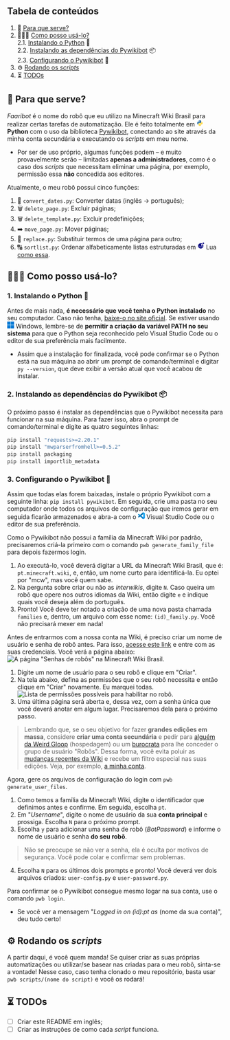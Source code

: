 ## Tabela de conteúdos
1. 🤔 [Para que serve?](#-para-que-serve)
2. 🧑🏽‍💻 [Como posso usá-lo?](#-como-posso-usá-lo)<br>
2.1. [Instalando o Python](#1-instalando-o-python-) 🐍<br>
2.2. [Instalando as dependências do Pywikibot](#2-instalando-as-dependências-do-pywikibot-) 📦<br>
2.3. [Configurando o Pywikibot](#3-configurando-o-pywikibot-) 🤖
3. ⚙️ [Rodando os *scripts*](#%EF%B8%8F-rodando-os-scripts)
4. ⏳ [TODOs](#-todos)

## 🤔 Para que serve?
*Faaribot* é o nome do robô que eu utilizo na Minecraft Wiki Brasil para realizar certas tarefas de automatização. Ele é feito totalmente em <img src="https://raw.githubusercontent.com/devicons/devicon/refs/heads/master/icons/python/python-original.svg" alt="Logotipo da linguagem de programação Python" width="16px"> **Python** com o uso da biblioteca [Pywikibot](https://www.mediawiki.org/wiki/Manual:Pywikibot), conectando ao site através da minha conta secundária e executando os *scripts* em meu nome.
* Por ser de uso próprio, algumas funções podem – e muito provavelmente serão – limitadas **apenas a administradores**, como é o caso dos *scripts* que necessitam eliminar uma página, por exemplo, permissão essa **não** concedida aos editores.

Atualmente, o meu robô possui cinco funções:
1. 📅 `convert_dates.py`: Converter datas (inglês → português);
2. 🗑️ `delete_page.py`: Excluir páginas;
3. 🗑️ `delete_template.py`: Excluir predefinições;
4. ➡️ `move_page.py`: Mover páginas;
5. 🔁 `replace.py`: Substituir termos de uma página para outro;
6. 🔠 `sortlist.py`: Ordenar alfabeticamente listas estruturadas em <img src="https://raw.githubusercontent.com/devicons/devicon/refs/heads/master/icons/lua/lua-original.svg" alt="Logoipo da linguagem de programação Lua" width="16px"> Lua [como essa](https://pt.minecraft.wiki/w/Módulo:SpriteFile/ItemSprite).

## 🧑🏽‍💻 Como posso usá-lo?
### 1. Instalando o Python 🐍
Antes de mais nada, **é necessário que você tenha o Python instalado** no seu computador. Caso não tenha, [baixe-o no site oficial](https://www.python.org/downloads/). Se estiver usando <img src="https://raw.githubusercontent.com/devicons/devicon/refs/heads/master/icons/windows11/windows11-original.svg" alt="Logotipo do sistema operacional Windows" width="16px"> Windows, lembre-se de **permitir a criação da variável PATH no seu sistema** para que o Python seja reconhecido pelo Visual Studio Code ou o editor de sua preferência mais facilmente.
* Assim que a instalação for finalizada, você pode confirmar se o Python está na sua máquina ao abrir um prompt de comando/terminal e digitar `py --version`, que deve exibir a versão atual que você acabou de instalar.

### 2. Instalando as dependências do Pywikibot 📦
O próximo passo é instalar as dependências que o Pywikibot necessita para funcionar na sua máquina. Para fazer isso, abra o prompt de comando/terminal e digite as quatro seguintes linhas:
```bash
pip install "requests>=2.20.1"
pip install "mwparserfromhell>=0.5.2"
pip install packaging
pip install importlib_metadata
```

### 3. Configurando o Pywikibot 🤖
Assim que todas elas forem baixadas, instale o próprio Pywikibot com a seguinte linha: `pip install pywikibot`. Em seguida, crie uma pasta no seu computador onde todos os arquivos de configuração que iremos gerar em seguida ficarão armazenados e abra-a com o <img src="https://raw.githubusercontent.com/devicons/devicon/refs/heads/master/icons/vscode/vscode-original.svg" alt="Logotipo do editor Visual Studio Code" width="16px"> Visual Studio Code ou o editor de sua preferência.

Como o Pywikibot não possui a família da Minecraft Wiki por padrão, precisaremos criá-la primeiro com o comando `pwb generate_family_file` para depois fazermos login.
1. Ao executá-lo, você deverá digitar a URL da Minecraft Wiki Brasil, que é: `pt.minecraft.wiki`, e, então, um nome curto para identificá-la. Eu optei por "mcw", mas você quem sabe.
2. Na pergunta sobre criar ou não as *interwikis*, digite `N`. Caso queira um robô que opere nos outros idiomas da Wiki, então digite `e` e indique quais você deseja além do português.
3. Pronto! Você deve ter notado a criação de uma nova pasta chamada `families` e, dentro, um arquivo com esse nome: `(id)_family.py`. Você não precisará mexer em nada!

Antes de entrarmos com a nossa conta na Wiki, é preciso criar um nome de usuário e senha de robô antes. Para isso, [acesse este link](https://pt.minecraft.wiki/w/Especial:BotPasswords) e entre com as suas credenciais. Você verá a página abaixo:
![A página "Senhas de robôs" na Minecraft Wiki Brasil.](https://i.imgur.com/HIsIi7A.png)
1. Digite um nome de usuário para o seu robô e clique em "Criar".
2. Na tela abaixo, defina as permissões que o seu robô necessita e então clique em "Criar" novamente. Eu marquei todas.<br>
![Lista de permissões possíveis para habilitar no robô.](https://i.imgur.com/GdMusRo.png)
3. Uma última página será aberta e, dessa vez, com a senha única que você deverá anotar em algum lugar. Precisaremos dela para o próximo passo.

> Lembrando que, se o seu objetivo for fazer **grandes edições em massa**, considere **criar uma conta secundária** e pedir para [alguém da Weird Gloop](https://pt.minecraft.wiki/w/Minecraft_Wiki:Lista_da_equipe_Weird_Gloop) (hospedagem) ou um [burocrata](https://pt.minecraft.wiki/w/Especial:Lista_de_usuários?group=bureaucrat) para lhe conceder o grupo de usuário "Robôs". Dessa forma, você evita poluir as [mudanças recentes da Wiki](https://pt.minecraft.wiki/w/Especial:Mudanças_recentes) e recebe um filtro especial nas suas edições. Veja, por exemplo, [a minha conta](https://pt.minecraft.wiki/w/Usuário:Faaribot).

Agora, gere os arquivos de configuração do login com `pwb generate_user_files`.
1. Como temos a família da Minecraft Wiki, digite o identificador que definimos antes e confirme. Em seguida, escolha `pt`.
2. Em "*Username*", digite o nome de usuário da sua **conta principal** e prossiga. Escolha `N` para o próximo prompt.
3. Escolha `y` para adicionar uma senha de robô (*BotPassword*) e informe o nome de usuário e senha **do seu robô**.
> Não se preocupe se não ver a senha, ela é oculta por motivos de segurança. Você pode colar e confirmar sem problemas.
4. Escolha `N` para os últimos dois prompts e pronto! Você deverá ver dois arquivos criados: `user-config.py` e `user-password.py`.

Para confirmar se o Pywikibot consegue mesmo logar na sua conta, use o comando `pwb login`.
* Se você ver a mensagem "*Logged in on (id):pt as* (nome da sua conta)", deu tudo certo!

## ⚙️ Rodando os *scripts*
A partir daqui, é você quem manda! Se quiser criar as suas próprias automatizações ou utilizar/se basear nas criadas para o meu robô, sinta-se a vontade! Nesse caso, caso tenha clonado o meu repositório, basta usar `pwb scripts/(nome do script)` e você os rodará!

## ⏳ TODOs
- [ ] Criar este README em inglês;
- [ ] Criar as instruções de como cada *script* funciona.
